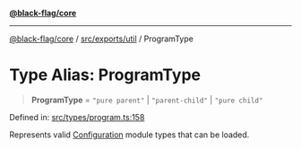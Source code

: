 [**@black-flag/core**](../../../../README.md)

***

[@black-flag/core](../../../../README.md) / [src/exports/util](../README.md) / ProgramType

# Type Alias: ProgramType

> **ProgramType** = `"pure parent"` \| `"parent-child"` \| `"pure child"`

Defined in: [src/types/program.ts:158](https://github.com/Xunnamius/black-flag/blob/6975ac4841c42ac3213d392b5cb06d13a72628a4/src/types/program.ts#L158)

Represents valid [Configuration](../../type-aliases/Configuration.md) module types that can be loaded.
